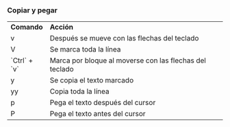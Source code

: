 ### Copiar y pegar
<table style="width:100%">
  <tr>
    <td><b>Comando</b></td>
    <td><b>Acción</b></td>
  </tr>
  <tr>
    <td>v</td>
    <td>Después se mueve con las flechas del teclado</td>
  </tr>
  <tr>
    <td>V</td>
    <td>Se marca toda la línea</td>
  </tr>
  <tr>
    <td>`Ctrl` + `v`</td>
    <td>Marca por bloque al moverse con las flechas del teclado</td>
  </tr>
  <tr>
    <td>y</td>
    <td>Se copia el texto marcado</td>
  </tr>
  <tr>
    <td>yy</td>
    <td>Copia toda la línea</td>
  </tr>
  <tr>
    <td>p</td>
    <td>Pega el texto después del cursor</td>
  </tr>
  <tr>
    <td>P</td>
    <td>Pega el texto antes del cursor</td>
  </tr>
</table>
